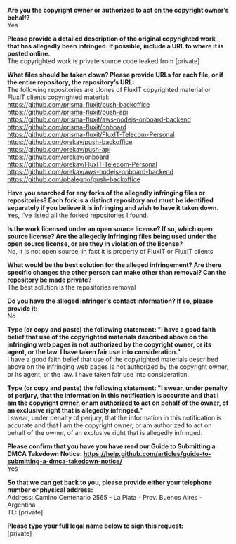 **Are you the copyright owner or authorized to act on the copyright owner’s behalf?**    
Yes   
   
**Please provide a detailed description of the original copyrighted work that has allegedly been infringed. If possible, include a URL to where it is posted online.**    
The copyrighted work is private source code leaked from [private]  
   
**What files should be taken down? Please provide URLs for each file, or if the entire repository, the repository’s URL:**    
The following repositories are clones of FluxIT copyrighted material or FluxIT clients copyrighted material:    
https://github.com/prisma-fluxit/push-backoffice    
https://github.com/prisma-fluxit/push-api    
https://github.com/prisma-fluxit/aws-nodejs-onboard-backend    
https://github.com/prisma-fluxit/onboard    
https://github.com/prisma-fluxit/FluxIT-Telecom-Personal    
https://github.com/orekav/push-backoffice    
https://github.com/orekav/push-api    
https://github.com/orekav/onboard    
https://github.com/orekav/FluxIT-Telecom-Personal    
https://github.com/orekav/aws-nodejs-onboard-backend    
https://github.com/pbalegno/push-backoffice   
   
**Have you searched for any forks of the allegedly infringing files or repositories? Each fork is a distinct repository and must be identified separately if you believe it is infringing and wish to have it taken down.**    
Yes, I've listed all the forked repositories I found.   
   
**Is the work licensed under an open source license? If so, which open source license? Are the allegedly infringing files being used under the open source license, or are they in violation of the license?**    
No, it is not open source, in fact it is property of FluxIT or FluxIT clients   
   
**What would be the best solution for the alleged infringement? Are there specific changes the other person can make other than removal? Can the repository be made private?**    
The best solution is the repositories removal   
   
**Do you have the alleged infringer’s contact information? If so, please provide it:**    
No   
   
**Type (or copy and paste) the following statement: "I have a good faith belief that use of the copyrighted materials described above on the infringing web pages is not authorized by the copyright owner, or its agent, or the law. I have taken fair use into consideration."**    
I have a good faith belief that use of the copyrighted materials described above on the infringing web pages is not authorized by the copyright owner, or its agent, or the law. I have taken fair use into consideration.   
   
**Type (or copy and paste) the following statement: "I swear, under penalty of perjury, that the information in this notification is accurate and that I am the copyright owner, or am authorized to act on behalf of the owner, of an exclusive right that is allegedly infringed."**    
I swear, under penalty of perjury, that the information in this notification is accurate and that I am the copyright owner, or am authorized to act on behalf of the owner, of an exclusive right that is allegedly infringed.   
   
**Please confirm that you have you have read our Guide to Submitting a DMCA Takedown Notice: https://help.github.com/articles/guide-to-submitting-a-dmca-takedown-notice/**    
Yes   
   
**So that we can get back to you, please provide either your telephone number or physical address:**    
Address: Camino Centenario 2565 - La Plata - Prov. Buenos Aires - Argentina     
TE: [private]  
   
**Please type your full legal name below to sign this request:**    
[private]  
